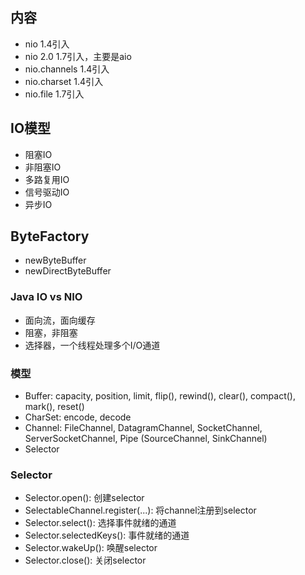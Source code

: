 

## 内容
* nio 1.4引入
* nio 2.0 1.7引入，主要是aio
* nio.channels 1.4引入
* nio.charset 1.4引入
* nio.file 1.7引入

## IO模型
- 阻塞IO
- 非阻塞IO
- 多路复用IO
- 信号驱动IO
- 异步IO

## ByteFactory
* newByteBuffer
* newDirectByteBuffer

### Java IO vs NIO
* 面向流，面向缓存
* 阻塞，非阻塞
* 选择器，一个线程处理多个I/O通道

### 模型
* Buffer: capacity, position, limit, flip(), rewind(), clear(), compact(), mark(), reset()
* CharSet: encode, decode
* Channel: FileChannel, DatagramChannel, SocketChannel, ServerSocketChannel, Pipe (SourceChannel, SinkChannel)
* Selector

### Selector
* Selector.open(): 创建selector
* SelectableChannel.register(...): 将channel注册到selector
* Selector.select(): 选择事件就绪的通道
* Selector.selectedKeys(): 事件就绪的通道
* Selector.wakeUp(): 唤醒selector
* Selector.close(): 关闭selector

